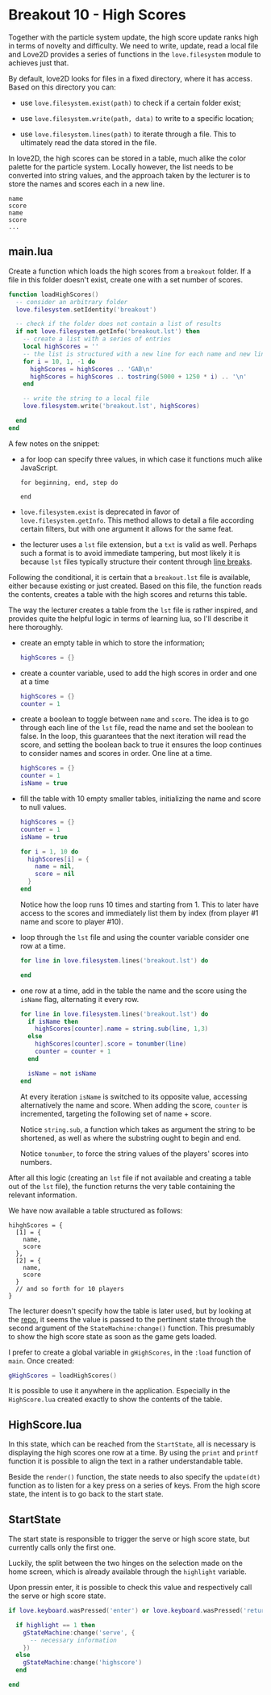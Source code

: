 # Breakout 10 - High Scores

Together with the particle system update, the high score update ranks high in terms of novelty and difficulty. We need to write, update, read a local file and Love2D provides a series of functions in the `love.filesystem` module to achieves just that.

By default, love2D looks for files in a fixed directory, where it has access. Based on this directory you can:

- use `love.filesystem.exist(path)` to check if a certain folder exist;

- use `love.filesystem.write(path, data)` to write to a specific location;

- use `love.filesystem.lines(path)` to iterate through a file. This to ultimately read the data stored in the file.

In love2D, the high scores can be stored in a table, much alike the color palette for the particle system. Locally however, the list needs to be converted into string values, and the approach taken by the lecturer is to store the names and scores each in a new line.

```text
name
score
name
score
...
```

## main.lua

Create a function which loads the high scores from a `breakout` folder. If a file in this folder doesn't exist, create one with a set number of scores.

```lua
function loadHighScores()
  -- consider an arbitrary folder
  love.filesystem.setIdentity('breakout')

  -- check if the folder does not contain a list of results
  if not love.filesystem.getInfo('breakout.lst') then
    -- create a list with a series of entries
    local highScores = ''
    -- the list is structured with a new line for each name and new line for each score
    for i = 10, 1, -1 do
      highScores = highScores .. 'GAB\n'
      highScores = highScores .. tostring(5000 + 1250 * i) .. '\n'
    end

    -- write the string to a local file
    love.filesystem.write('breakout.lst', highScores)

  end
end
```

A few notes on the snippet:

- a for loop can specify three values, in which case it functions much alike JavaScript.

  ```text
  for beginning, end, step do

  end
  ```

- `love.filesystem.exist` is deprecated in favor of `love.filesystem.getInfo`. This method allows to detail a file according certain filters, but with one argument it allows for the same feat.

- the lecturer uses a `lst` file extension, but a `txt` is valid as well. Perhaps such a format is to avoid immediate tampering, but most likely it is because `lst` files typically structure their content through [line breaks](https://fileinfo.com/extension/lst).

Following the conditional, it is certain that a `breakout.lst` file is available, either because existing or just created. Based on this file, the function reads the contents, creates a table with the high scores and returns this table.

The way the lecturer creates a table from the `lst` file is rather inspired, and provides quite the helpful logic in terms of learning lua, so I'll describe it here thoroughly.

- create an empty table in which to store the information;

  ```lua
  highScores = {}
  ```

- create a counter variable, used to add the high scores in order and one at a time

  ```lua
  highScores = {}
  counter = 1
  ```

- create a boolean to toggle between `name` and `score`. The idea is to go through each line of the `lst` file, read the name and set the boolean to false. In the loop, this guarantees that the next iteration will read the score, and setting the boolean back to true it ensures the loop continues to consider names and scores in order. One line at a time.

  ```lua
  highScores = {}
  counter = 1
  isName = true
  ```

- fill the table with 10 empty smaller tables, initializing the name and score to null values.

  ```lua
  highScores = {}
  counter = 1
  isName = true

  for i = 1, 10 do
    highScores[i] = {
      name = nil,
      score = nil
    }
  end
  ```

  Notice how the loop runs 10 times and starting from 1. This to later have access to the scores and immediately list them by index (from player #1 name and score to player #10).

- loop through the `lst` file and using the counter variable consider one row at a time.

  ```lua
  for line in love.filesystem.lines('breakout.lst') do

  end
  ```

- one row at a time, add in the table the name and the score using the `isName` flag, alternating it every row.

  ```lua
  for line in love.filesystem.lines('breakout.lst') do
    if isName then
      highScores[counter].name = string.sub(line, 1,3)
    else
      highScores[counter].score = tonumber(line)
      counter = counter + 1
    end

    isName = not isName
  end
  ```

  At every iteration `isName` is switched to its opposite value, accessing alternatively the name and score. When adding the score, `counter` is incremented, targeting the following set of name + score.

  Notice `string.sub`, a function which takes as argument the string to be shortened, as well as where the substring ought to begin and end.

  Notice `tonumber`, to force the string values of the players' scores into numbers.

After all this logic (creating an `lst` file if not available and creating a table out of the `lst` file), the function returns the very table containing the relevant information.

We have now available a table structured as follows:

```text
hihghScores = {
  [1] = {
    name,
    score
  },
  [2] = {
    name,
    score
  }
  // and so forth for 10 players
}
```

The lecturer doesn't specify how the table is later used, but by looking at the [repo](https://github.com/games50/breakout/blob/master/breakout10/main.lua), it seems the value is passed to the pertinent state through the second argument of the `StateMachine:change()` function. This presumably to show the high score state as soon as the game gets loaded.

I prefer to create a global variable in `gHighScores`, in the `:load` function of `main`. Once created:

```lua
gHighScores = loadHighScores()
```

It is possible to use it anywhere in the application. Especially in the `HighScore.lua` created exactly to show the contents of the table.

## HighScore.lua

In this state, which can be reached from the `StartState`, all is necessary is displaying the high scores one row at a time. By using the `print` and `printf` function it is possible to align the text in a rather understandable table.

Beside the `render()` function, the state needs to also specify the `update(dt)` function as to listen for a key press on a series of keys. From the high score state, the intent is to go back to the start state.

## StartState

The start state is responsible to trigger the serve or high score state, but currently calls only the first one.

Luckily, the split between the two hinges on the selection made on the home screen, which is already available through the `highlight` variable.

Upon pressin enter, it is possible to check this value and respectively call the serve or high score state.

```lua
if love.keyboard.wasPressed('enter') or love.keyboard.wasPressed('return') then

  if highlight == 1 then
    gStateMachine:change('serve', {
      -- necessary information
    })
  else
    gStateMachine:change('highscore')
  end

end

```
